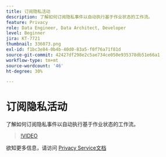 ```yaml
---
title: 订阅隐私活动
description: 了解如何订阅隐私事件以自动执行基于作业状态的工作流。
feature: Privacy
role: Data Engineer, Data Architect, Developer
level: Beginner
jira: KT-7721
thumbnail: 336073.png
exl-id: f1bc3e84-0b4b-40d0-83a5-f0f76a71f81d
source-git-commit: 42427df298e2c5ae734ce050e935378db51e66a1
workflow-type: tm+mt
source-wordcount: '46'
ht-degree: 30%

---
```



# 订阅隐私活动

了解如何订阅隐私事件以自动执行基于作业状态的工作流。

>[!VIDEO](https://video.tv.adobe.com/v/336073?quality=12&learn=on)

欲知更多信息，请访问 [Privacy Service文档](https://experienceleague.adobe.com/docs/experience-platform/privacy/home.html?lang=zh-Hans)
